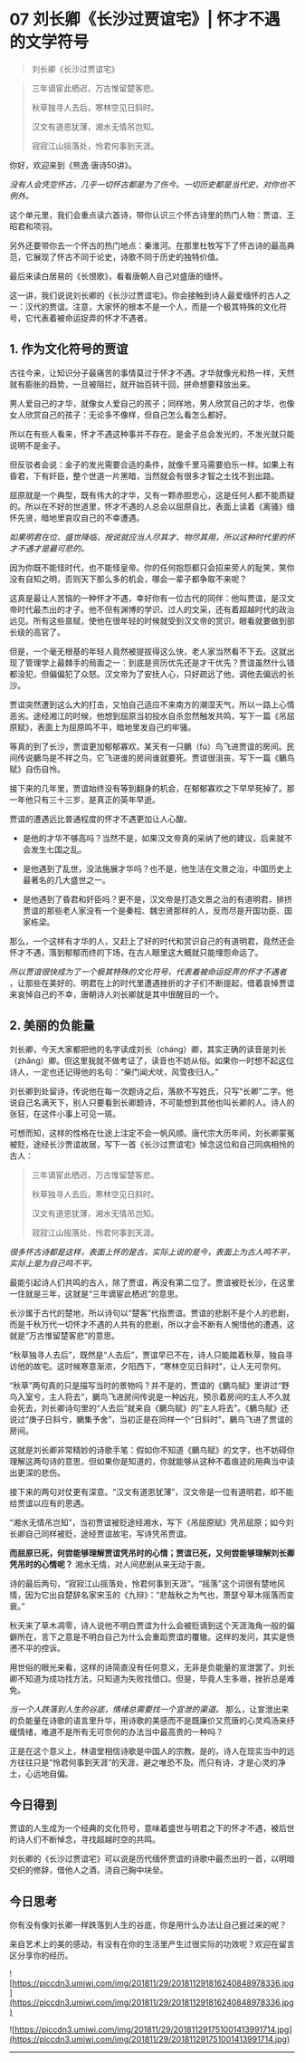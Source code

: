 # 07 刘长卿《长沙过贾谊宅》| 怀才不遇的文学符号

> 刘长卿《长沙过贾谊宅》

> 三年谪宦此栖迟，万古惟留楚客悲。
> 
> 秋草独寻人去后，寒林空见日斜时。
> 
> 汉文有道恩犹薄，湘水无情吊岂知。
> 
> 寂寂江山摇落处，怜君何事到天涯。

你好，欢迎来到《熊逸·唐诗50讲》。

 *没有人会凭空怀古，几乎一切怀古都是为了伤今。一切历史都是当代史，对你也不例外。*

这个单元里，我们会重点读六首诗，带你认识三个怀古诗里的热门人物：贾谊、王昭君和项羽。

另外还要带你去一个怀古的热门地点：秦淮河。在那里杜牧写下了怀古诗的最高典范，它展现了怀古不同于论史，诗歌不同于历史的独特价值。

最后来读白居易的《长恨歌》，看看唐朝人自己对盛唐的缅怀。

这一讲，我们说说刘长卿的《长沙过贾谊宅》。你会接触到诗人最爱缅怀的古人之一：汉代的贾谊。注意，大家怀的根本不是一个人，而是一个极其特殊的文化符号，它代表着被命运捉弄的怀才不遇者。

## 1. 作为文化符号的贾谊

古往今来，让知识分子最痛苦的事情莫过于怀才不遇。才华就像光和热一样，天然就有膨胀的趋势，一旦被阻拦，就开始百转千回，拼命想要释放出来。

男人爱自己的才华，就像女人爱自己的孩子；同样地，男人欣赏自己的才华，也像女人欣赏自己的孩子：无论多不像样，但自己怎么看怎么都好。

所以在有些人看来，怀才不遇这种事并不存在。是金子总会发光的，不发光就只能说明不是金子。

但反驳者会说：金子的发光需要合适的条件，就像千里马需要伯乐一样。如果上有昏君，下有奸臣，整个世道一片黑暗，当然就会有很多才智之士找不到出路。

屈原就是一个典型，既有伟大的才华，又有一颗赤胆忠心，这是任何人都不能质疑的。所以在不好的世道里，怀才不遇的人总会以屈原自比，表面上读着《离骚》缅怀先贤，暗地里哀叹自己的不幸遭遇。

 *如果明君在位、盛世降临，按说就应当人尽其才、物尽其用，所以这种时代里的怀才不遇才是最可悲的。*

因为你既不能怪时代，也不能怪皇帝。你的任何抱怨都只会招来旁人的耻笑，笑你没有自知之明，否则天下那么多的机会，哪会一辈子都争取不来呢？

这真是最让人苦恼的一种怀才不遇，幸好你有一位古代的同伴：他叫贾谊，是汉文帝时代最杰出的才子。他不但有渊博的学识、过人的文采，还有着超越时代的政治远见。所有这些禀赋，使他在很年轻的时候就受到汉文帝的赏识，眼看就要做到部长级的高官了。

但是，一个毫无根基的年轻人竟然被提拔得这么快，老人家当然看不下去。这就出现了管理学上最棘手的局面之一：到底是资历优先还是才干优先？贾谊虽然什么错都没犯，但偏偏犯了众怒。汉文帝为了安抚人心，只好疏远了他，调他去偏远的长沙。

贾谊突然遭到这么大的打击，又怕自己适应不来南方的潮湿天气，所以一路上心情恶劣。途经湘江的时候，他想到屈原当初投水自杀忽然触发共鸣，写下一篇《吊屈原赋》，表面上为屈原鸣不平，暗地里发自己的牢骚。

等真的到了长沙，贾谊更加郁郁寡欢。某天有一只鵩（fú）鸟飞进贾谊的房间。民间传说鵩鸟是不祥之鸟，它飞进谁的房间谁就要死。贾谊很沮丧，写下一篇《鵩鸟赋》自伤自怜。

接下来的几年里，贾谊始终没有等到翻身的机会，在郁郁寡欢之下早早死掉了。那一年他只有三十三岁，是真正的英年早逝。

贾谊的遭遇远比普通程度的怀才不遇更加让人心酸。

* 是他的才华不够高吗？当然不是，如果汉文帝真的采纳了他的建议，后来就不会发生七国之乱。

* 是他遇到了乱世，没法施展才华吗？也不是，他生活在文景之治，中国历史上最著名的几大盛世之一。

* 是他遇到了昏君和奸臣吗？更不是，汉文帝是打造文景之治的有道明君，排挤贾谊的那些老人家没有一个是秦桧、魏忠贤那样的人，反而尽是开国功臣、国家栋梁。

那么，一个这样有才华的人，又赶上了好的时代和赏识自己的有道明君，竟然还会怀才不遇，落到郁郁而终的下场，在古人眼里这大概就只能埋怨命运了。

 *所以贾谊很快成为了一个极其特殊的文化符号，代表着被命运捉弄的怀才不遇者* ，让那些在美好的、明君在上的时代里遭遇挫折的才子们不断提起，借着哀悼贾谊来哀悼自己的不幸，唐朝诗人刘长卿就是其中很醒目的一个。

## 2. 美丽的负能量

刘长卿，今天大家都把他的名字读成刘长（cháng）卿，其实正确的读音是刘长（zhǎng）卿。但这里我就不做考证了，读音也不妨从俗。如果你一时想不起这位诗人，一定也还记得他的名句：“柴门闻犬吠，风雪夜归人。”

刘长卿到处留诗，传说他在每一次题诗之后，落款不写姓氏，只写“长卿”二字。他说自己名满天下，别人只要看到长卿题诗，不可能想到其他也叫长卿的人。诗人的张狂，在这件小事上可见一斑。

可想而知，这样的性格在仕途上注定不会一帆风顺。唐代宗大历年间，刘长卿蒙冤被贬，途经长沙贾谊故居，写下一首《长沙过贾谊宅》悼念这位和自己同病相怜的古人：

> 三年谪宦此栖迟，万古惟留楚客悲。
> 
> 秋草独寻人去后，寒林空见日斜时。
> 
> 汉文有道恩犹薄，湘水无情吊岂知。
> 
> 寂寂江山摇落处，怜君何事到天涯。

 *很多怀古诗都是这样，表面上怀的是古，实际上说的是今，表面上为古人鸣不平，实际上是为自己鸣不平。*

最能引起诗人们共鸣的古人，除了贾谊，再没有第二位了。贾谊被贬长沙，在这里一住就是三年，这就是“三年谪宦此栖迟”的意思。

长沙属于古代的楚地，所以诗句以“楚客”代指贾谊。贾谊的悲剧不是个人的悲剧，而是千秋万代一切怀才不遇的人共有的悲剧，所以才会不断有人惋惜他的遭遇，这就是“万古惟留楚客悲”的意思。

“秋草独寻人去后”，既然是“人去后”，贾谊早已不在，诗人只能踏着秋草，独自寻访他的故宅。这时候寒意渐浓，夕阳西下，“寒林空见日斜时”，让人无可奈何。

“秋草”两句真的只是描写当时的景物吗？并不是的，贾谊的《鵩鸟赋》里讲过“野鸟入室兮，主人将去”，鵩鸟飞进房间传说是一种凶兆，预示着房间的主人不久就会死去，刘长卿诗句里的“人去后”就来自《鵩鸟赋》的“主人将去”。《鵩鸟赋》还说过“庚子日斜兮，鵩集予舍”，当初正是在同样一个“日斜时”，鵩鸟飞进了贾谊的房间。

这就是刘长卿非常精妙的诗歌手笔：假如你不知道《鵩鸟赋》的文字，也不妨碍你理解这两句诗的意思，但如果你是知道的，你就能够从这种不着痕迹的用典当中读出更深的悲伤。

接下来的两句对仗更有深意。“汉文有道恩犹薄”，汉文帝是一位有道明君，却不能给贾谊以应有的恩遇。

“湘水无情吊岂知”，当初贾谊被贬途经湘水，写下《吊屈原赋》凭吊屈原；如今刘长卿自己同样被贬，途经贾谊故宅，写诗凭吊贾谊。

 **而屈原已死，何尝能够理解贾谊凭吊时的心情；贾谊已死，又何尝能够理解刘长卿凭吊时的心情呢？** 湘水无情，对人间悲剧从来无动于衷。

诗的最后两句，“寂寂江山摇落处，怜君何事到天涯”。“摇落”这个词很有楚地风情，因为它出自楚辞名家宋玉的《九辩》：“悲哉秋之为气也，萧瑟兮草木摇落而变衰。”

秋天来了草木凋零，诗人说他不明白贾谊为什么会被贬谪到这个天涯海角一般的偏僻所在，言下之意是不明白自己为什么会重蹈贾谊的覆辙。这样的发问，其实是愤懑不平的控诉。

用世俗的眼光来看，这样的诗简直没有任何意义，无非是负能量的宣泄罢了。刘长卿不知道为成功找方法，只知道为失败找借口。但是，毕竟人生多艰，挫折总是难免。

 *当一个人跌落到人生的谷底，情绪总需要找一个宣泄的渠道。* 那么，让宣泄出来的负能量在诗歌的语言里升华，用诗歌的美感而不是既廉价又荒唐的心灵鸡汤来纾缓情绪，难道不是所有无可奈何的办法当中最高贵的一种吗？

正是在这个意义上，林语堂相信诗歌是中国人的宗教。是的，诗人在现实当中的远方往往只是“怜君何事到天涯”的天涯，避之唯恐不及。而只有诗，才是心灵的净土，心远地自偏。

## 今日得到

贾谊的人生成为一个经典的文化符号，意味着盛世与明君之下的怀才不遇，被后世的诗人们不断悼念，寻找超越时空的共鸣。

刘长卿的《长沙过贾谊宅》可以说是历代缅怀贾谊的诗歌中最杰出的一首，以明暗交织的修辞，借他人之酒，浇自己胸中块垒。

## 今日思考

你有没有像刘长卿一样跌落到人生的谷底，你是用什么办法让自己捱过来的呢？

来自艺术上的美的感动，有没有在你的生活里产生过很实际的功效呢？欢迎在留言区分享你的经历。

![https://piccdn3.umiwi.com/img/201811/29/201811291816240848978336.jpg](https://piccdn3.umiwi.com/img/201811/29/201811291816240848978336.jpg)

![https://piccdn3.umiwi.com/img/201811/29/201811291751001413991714.jpg](https://piccdn3.umiwi.com/img/201811/29/201811291751001413991714.jpg)

---
